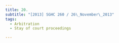 ```yaml
---
title: 20. 
subtitle: "[2013] SGHC 260 / 26\_November\_2013"
tags:
  - Arbitration
  - Stay of court proceedings

---
```


